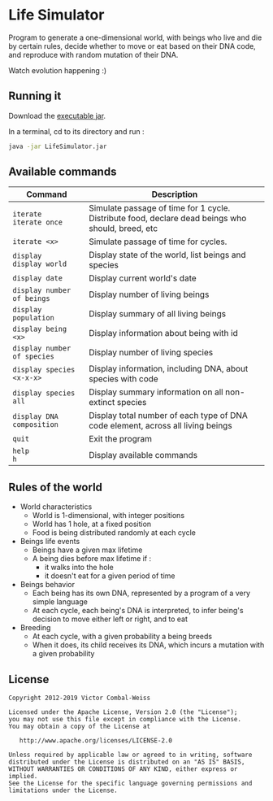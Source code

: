 # Life Simulator

Program to generate a one-dimensional world, with beings who live and die by certain rules, 
decide whether to move or eat based on their DNA code, and reproduce with random mutation of their DNA.

Watch evolution happening :)

## Running it

Download the [executable jar](http://victor.combal-weiss.eu/lifesimulator/LifeSimulator.jar).

In a terminal, cd to its directory and run :
``` sh
java -jar LifeSimulator.jar
```

## Available commands

| Command | Description |
|--- |--- |
|`iterate` <br> `iterate once`|Simulate passage of time for 1 cycle. Distribute food, declare dead beings who should, breed, etc|
|`iterate <x>`|Simulate passage of time for <x> cycles.|
|`display` <br> `display world`|Display state of the world, list beings and species|
|`display date`|Display current world's date|
|`display number of beings`|Display number of living beings|
|`display population`|Display summary of all living beings|
|`display being <x>`|Display information about being with id <x>|
|`display number of species`|Display number of living species|
|`display species <x-x-x>`|Display information, including DNA, about species with code <x-x-x>|
|`display species all`|Display summary information on all non-extinct species|
|`display DNA composition`|Display total number of each type of DNA code element, across all living beings|
|`quit`|Exit the program|
|`help` <br> `h`|Display available commands|


## Rules of the world

 * World characteristics
   * World is 1-dimensional, with integer positions
   * World has 1 hole, at a fixed position
   * Food is being distributed randomly at each cycle
 * Beings life events
   * Beings have a given max lifetime
   * A being dies before max lifetime if :
     * it walks into the hole
     * it doesn't eat for a given period of time
 * Beings behavior
   * Each being has its own DNA, represented by a program of a very simple language
   * At each cycle, each being's DNA is interpreted, to infer being's decision to move either left or right, and to eat
 * Breeding
   * At each cycle, with a given probability a being breeds
   * When it does, its child receives its DNA, which incurs a mutation with a given probability

## License

    Copyright 2012-2019 Victor Combal-Weiss

    Licensed under the Apache License, Version 2.0 (the "License");
    you may not use this file except in compliance with the License.
    You may obtain a copy of the License at

       http://www.apache.org/licenses/LICENSE-2.0

    Unless required by applicable law or agreed to in writing, software
    distributed under the License is distributed on an "AS IS" BASIS,
    WITHOUT WARRANTIES OR CONDITIONS OF ANY KIND, either express or implied.
    See the License for the specific language governing permissions and
    limitations under the License.
